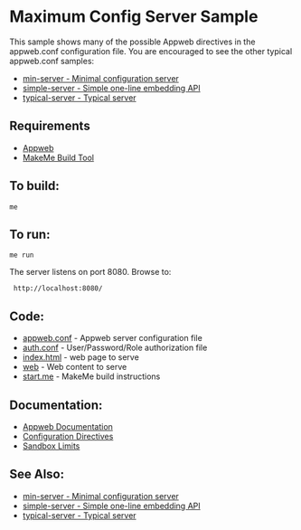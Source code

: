 Maximum Config Server Sample
===

This sample shows many of the possible Appweb directives in the appweb.conf configuration file.
You are encouraged to see the other typical appweb.conf samples:

* [min-server - Minimal configuration server](../min-server/README.md)
* [simple-server - Simple one-line embedding API](../simple-server/README.md)
* [typical-server - Typical server](../typical-server/README.md)

Requirements
---
* [Appweb](http://embedthis.com/downloads/appweb/download.ejs)
* [MakeMe Build Tool](http://embedthis.com/downloads/me/download.ejs)

To build:
---
    me 

To run:
---
    me run

The server listens on port 8080. Browse to: 
 
     http://localhost:8080/

Code:
---
* [appweb.conf](appweb.conf) - Appweb server configuration file
* [auth.conf](auth.conf) - User/Password/Role authorization file
* [index.html](index.html) - web page to serve
* [web](web) - Web content to serve
* [start.me](start.me) - MakeMe build instructions

Documentation:
---
* [Appweb Documentation](http://embedthis.com/products/appweb/doc/index.html)
* [Configuration Directives](http://embedthis.com/products/appweb/doc/guide/appweb/users/configuration.html#directives)
* [Sandbox Limits](http://embedthis.com/products/appweb/doc/guide/appweb/users/dir/sandbox.html)

See Also:
---
* [min-server - Minimal configuration server](../min-server/README.md)
* [simple-server - Simple one-line embedding API](../simple-server/README.md)
* [typical-server - Typical server](../typical-server/README.md)
